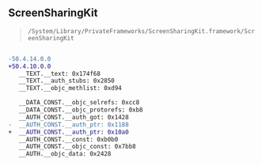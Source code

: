 ## ScreenSharingKit

> `/System/Library/PrivateFrameworks/ScreenSharingKit.framework/ScreenSharingKit`

```diff

-50.4.14.0.0
+50.4.10.0.0
   __TEXT.__text: 0x174f68
   __TEXT.__auth_stubs: 0x2850
   __TEXT.__objc_methlist: 0xd94

   __DATA_CONST.__objc_selrefs: 0xcc8
   __DATA_CONST.__objc_protorefs: 0xb8
   __AUTH_CONST.__auth_got: 0x1428
-  __AUTH_CONST.__auth_ptr: 0x1188
+  __AUTH_CONST.__auth_ptr: 0x10a0
   __AUTH_CONST.__const: 0xb0b0
   __AUTH_CONST.__objc_const: 0x7bb8
   __AUTH.__objc_data: 0x2428

```
